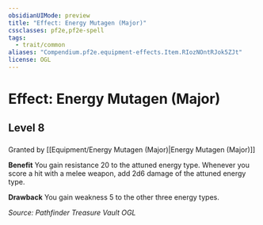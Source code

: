 ```yaml
---
obsidianUIMode: preview
title: "Effect: Energy Mutagen (Major)"
cssclasses: pf2e,pf2e-spell
tags:
  - trait/common
aliases: "Compendium.pf2e.equipment-effects.Item.RIozNOntRJok5ZJt"
license: OGL
---
```

# Effect: Energy Mutagen (Major)
## Level 8
### 






Granted by [[Equipment/Energy Mutagen (Major)|Energy Mutagen (Major)]]

**Benefit** You gain resistance 20 to the attuned energy type. Whenever you score a hit with a melee weapon, add 2d6 damage of the attuned energy type.

**Drawback** You gain weakness 5 to the other three energy types.

*Source: Pathfinder Treasure Vault*
*OGL*